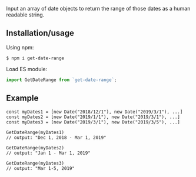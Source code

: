 Input an array of date objects to return the range of those dates as a human readable string.

## Installation/usage

Using npm:

```shell
$ npm i get-date-range
```

Load ES module:

```js
import GetDateRange from `get-date-range`;
```

## Example

```
const myDates1 = [new Date("2018/12/1"), new Date("2019/3/1"), ...]
const myDates2 = [new Date("2019/1/1"), new Date("2019/3/1"), ...]
const myDates3 = [new Date("2019/3/1"), new Date("2019/3/5"), ...]

GetDateRange(myDates1)
// output: "Dec 1, 2018 - Mar 1, 2019"

GetDateRange(myDates2)
// output: "Jan 1 - Mar 1, 2019"

GetDateRange(myDates3)
// output: "Mar 1-5, 2019"
```
